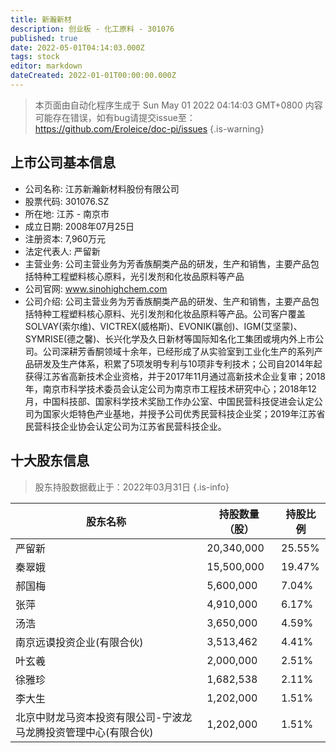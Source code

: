 ```yaml
---
title: 新瀚新材
description: 创业板 - 化工原料 - 301076
published: true
date: 2022-05-01T04:14:03.000Z
tags: stock
editor: markdown
dateCreated: 2022-01-01T00:00:00.000Z
---
```


> 本页面由自动化程序生成于 Sun May 01 2022 04:14:03 GMT+0800
> 内容可能存在错误，如有bug请提交issue至：https://github.com/Eroleice/doc-pi/issues
{.is-warning}

## 上市公司基本信息
- 公司名称: 江苏新瀚新材料股份有限公司
- 股票代码: 301076.SZ
- 所在地: 江苏 - 南京市
- 成立日期: 2008年07月25日
- 注册资本: 7,960万元
- 法定代表人: 严留新
- 主营业务: 公司主营业务为芳香族酮类产品的研发，生产和销售，主要产品包括特种工程塑料核心原料，光引发剂和化妆品原料等产品
- 公司官网: www.sinohighchem.com
- 公司介绍: 公司主营业务为芳香族酮类产品的研发、生产和销售，主要产品包括特种工程塑料核心原料、光引发剂和化妆品原料等产品。公司客户覆盖SOLVAY(索尔维)、VICTREX(威格斯)、EVONIK(赢创)、IGM(艾坚蒙)、SYMRISE(德之馨)、长兴化学及久日新材等国际知名化工集团或境内外上市公司。公司深耕芳香酮领域十余年，已经形成了从实验室到工业化生产的系列产品研发及生产体系，积累了5项发明专利与10项非专利技术；公司自2014年起获得江苏省高新技术企业资格，并于2017年11月通过高新技术企业复审；2018年，南京市科学技术委员会认定公司为南京市工程技术研究中心；2018年12月，中国科技部、国家科学技术奖励工作办公室、中国民营科技促进会认定公司为国家火炬特色产业基地，并授予公司优秀民营科技企业奖；2019年江苏省民营科技企业协会认定公司为江苏省民营科技企业。


## 十大股东信息
> 股东持股数据截止于：2022年03月31日
{.is-info}

| 股东名称 | 持股数量（股） | 持股比例 |
| --- | --- | --- |
| 严留新 | 20,340,000 | 25.55% |
| 秦翠娥 | 15,500,000 | 19.47% |
| 郝国梅 | 5,600,000 | 7.04% |
| 张萍 | 4,910,000 | 6.17% |
| 汤浩 | 3,650,000 | 4.59% |
| 南京远谟投资企业(有限合伙) | 3,513,462 | 4.41% |
| 叶玄羲 | 2,000,000 | 2.51% |
| 徐雅珍 | 1,682,538 | 2.11% |
| 李大生 | 1,202,000 | 1.51% |
| 北京中财龙马资本投资有限公司-宁波龙马龙腾投资管理中心(有限合伙) | 1,202,000 | 1.51% |




